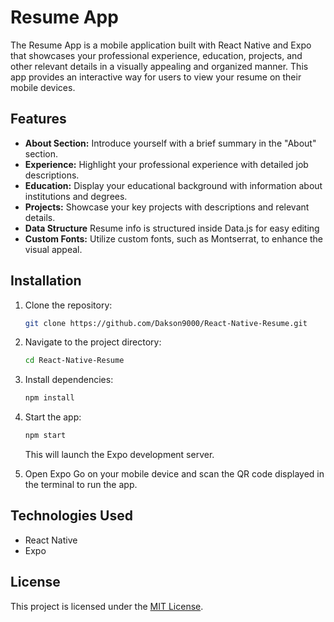 # Resume App

The Resume App is a mobile application built with React Native and Expo that showcases your professional experience, education, projects, and other relevant details in a visually appealing and organized manner. This app provides an interactive way for users to view your resume on their mobile devices.

## Features

- **About Section:** Introduce yourself with a brief summary in the "About" section.
- **Experience:** Highlight your professional experience with detailed job descriptions.
- **Education:** Display your educational background with information about institutions and degrees.
- **Projects:** Showcase your key projects with descriptions and relevant details.
- **Data Structure** Resume info is structured inside Data.js for easy editing
- **Custom Fonts:** Utilize custom fonts, such as Montserrat, to enhance the visual appeal.

## Installation

1. Clone the repository:

   ```bash
   git clone https://github.com/Dakson9000/React-Native-Resume.git
   ```

2. Navigate to the project directory:

   ```bash
   cd React-Native-Resume
   ```

3. Install dependencies:

   ```bash
   npm install
   ```

4. Start the app:

   ```bash
   npm start
   ```

   This will launch the Expo development server.

5. Open Expo Go on your mobile device and scan the QR code displayed in the terminal to run the app.


## Technologies Used

- React Native
- Expo

## License

This project is licensed under the [MIT License](LICENSE.md).



